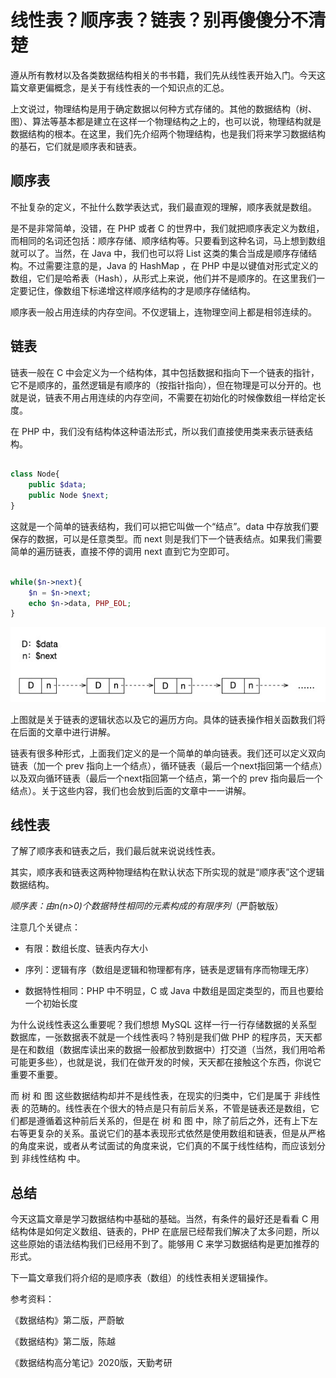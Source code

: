 # 线性表？顺序表？链表？别再傻傻分不清楚

遵从所有教材以及各类数据结构相关的书书籍，我们先从线性表开始入门。今天这篇文章更偏概念，是关于有线性表的一个知识点的汇总。

上文说过，物理结构是用于确定数据以何种方式存储的。其他的数据结构（树、图）、算法等基本都是建立在这样一个物理结构之上的，也可以说，物理结构就是数据结构的根本。在这里，我们先介绍两个物理结构，也是我们将来学习数据结构的基石，它们就是顺序表和链表。

## 顺序表

不扯复杂的定义，不扯什么数学表达式，我们最直观的理解，顺序表就是数组。

是不是非常简单，没错，在 PHP 或者 C 的世界中，我们就把顺序表定义为数组，而相同的名词还包括：顺序存储、顺序结构等。只要看到这种名词，马上想到数组就可以了。当然，在 Java 中，我们也可以将 List 这类的集合当成是顺序存储结构。不过需要注意的是，Java 的 HashMap ，在 PHP 中是以键值对形式定义的数组，它们是哈希表（Hash），从形式上来说，他们并不是顺序的。在这里我们一定要记住，像数组下标递增这样顺序结构的才是顺序存储结构。

顺序表一般占用连续的内存空间。不仅逻辑上，连物理空间上都是相邻连续的。

## 链表

链表一般在 C 中会定义为一个结构体，其中包括数据和指向下一个链表的指针，它不是顺序的，虽然逻辑是有顺序的（按指针指向），但在物理是可以分开的。也就是说，链表不用占用连续的内存空间，不需要在初始化的时候像数组一样给定长度。

在 PHP 中，我们没有结构体这种语法形式，所以我们直接使用类来表示链表结构。

```php

class Node{
    public $data;
    public Node $next;
}

```

这就是一个简单的链表结构，我们可以把它叫做一个“结点”。data 中存放我们要保存的数据，可以是任意类型。而 next 则是我们下一个链表结点。如果我们需要简单的遍历链表，直接不停的调用 next 直到它为空即可。

```php

while($n->next){
    $n = $n->next;
    echo $n->data, PHP_EOL;
}

```

![img/链表1.jpg](img/链表1.jpg)

上图就是关于链表的逻辑状态以及它的遍历方向。具体的链表操作相关函数我们将在后面的文章中进行讲解。

链表有很多种形式，上面我们定义的是一个简单的单向链表。我们还可以定义双向链表（加一个 prev 指向上一个结点），循环链表（最后一个next指回第一个结点）以及双向循环链表（最后一个next指回第一个结点，第一个的 prev 指向最后一个结点）。关于这些内容，我们也会放到后面的文章中一一讲解。

## 线性表

了解了顺序表和链表之后，我们最后就来说说线性表。

其实，顺序表和链表这两种物理结构在默认状态下所实现的就是“顺序表”这个逻辑数据结构。

*顺序表：由n(n>0)个数据特性相同的元素构成的有限序列*（严蔚敏版）

注意几个关键点：

- 有限：数组长度、链表内存大小

- 序列：逻辑有序（数组是逻辑和物理都有序，链表是逻辑有序而物理无序）

- 数据特性相同：PHP 中不明显，C 或 Java 中数组是固定类型的，而且也要给一个初始长度

为什么说线性表这么重要呢？我们想想 MySQL 这样一行一行存储数据的关系型数据库，一张数据表不就是一个线性表吗？特别是我们做 PHP 的程序员，天天都是在和数组（数据库读出来的数据一般都放到数据中）打交道（当然，我们用哈希可能更多些），也就是说，我们在做开发的时候，天天都在接触这个东西，你说它重要不重要。

而 树 和 图 这些数据结构却并不是线性表，在现实的归类中，它们是属于 非线性表 的范畴的。线性表在个很大的特点是只有前后关系，不管是链表还是数组，它们都是遵循着这种前后关系的，但是在 树 和 图 中，除了前后之外，还有上下左右等更复杂的关系。虽说它们的基本表现形式依然是使用数组和链表，但是从严格的角度来说，或者从考试面试的角度来说，它们真的不属于线性结构，而应该划分到 非线性结构 中。

## 总结

今天这篇文章是学习数据结构中基础的基础。当然，有条件的最好还是看看 C 用结构体是如何定义数组、链表的，PHP 在底层已经帮我们解决了太多问题，所以这些原始的语法结构我们已经用不到了。能够用 C 来学习数据结构是更加推荐的形式。

下一篇文章我们将介绍的是顺序表（数组）的线性表相关逻辑操作。

参考资料：

《数据结构》第二版，严蔚敏

《数据结构》第二版，陈越

《数据结构高分笔记》2020版，天勤考研
